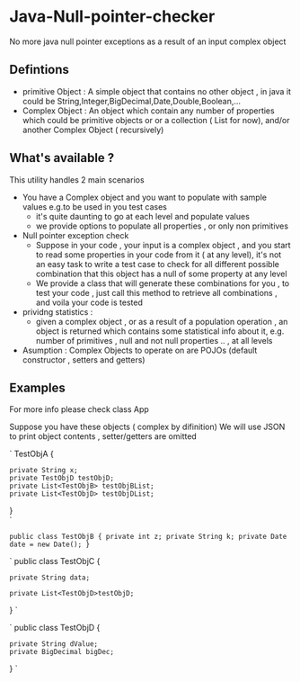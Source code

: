 # Java-Null-pointer-checker
No more java null pointer exceptions as a result of an input complex object

## Defintions
* primitive Object : A simple object that contains no other object , in java it could be String,Integer,BigDecimal,Date,Double,Boolean,...
* Complex Object : An object which contain any number of properties which could be primitive objects or or a collection ( List for now), and/or another Complex Object ( recursively)

## What's available ?
This utility handles 2 main scenarios
* You have a Complex object and you want to populate with sample values e.g.to be used in you test cases
	* it's quite daunting to go at each level and populate values 
	* we provide options to populate all properties , or only non primitives
* Null pointer exception check
	* Suppose in your code , your input is a complex object , and you start to read some properties in your code from it ( at any level), it's not an easy task to write a test case to check for all different possible combination that this object has a null of some property at any level
	* We provide a class that will generate these combinations for you , to test your code , just call this method to retrieve all combinations , and voila your code is tested 
* prividng statistics :
	* given a complex object , or as a result of a population operation , an object is returned which contains some  statistical info  about it, e.g. number of primitives , null and not null properties .. , at all levels
* Asumption : Complex Objects to operate on are POJOs (default constructor , setters and getters)

## Examples
For more info please check class App

Suppose you have these objects ( complex by difinition)
We will use JSON to print object contents , setter/getters  are omitted 

`
TestObjA {

	private String x;
	private TestObjD testObjD;
	private List<TestObjB> testObjBList;
	private List<TestObjD> testObjDList;
}	
`

`public class TestObjB {
	private int z;
	private String k;
	private Date date = new Date();
}
`

`
public class TestObjC {
	
	private String data;
	
	private List<TestObjD>testObjD;
}
`

`
public class TestObjD {
	
	private String dValue;
	private BigDecimal bigDec;
}
`


